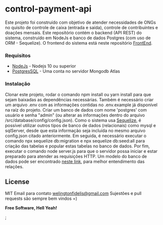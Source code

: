 # control-payment-api

Este projeto foi construído com objetivo de atender necessidades de ONGs no quisito de controle de caixa (entrada e saída), controle de contribuintes e doações mensais. Este repositório contém o backend (API REST) do sistema, construído em NodeJs e banco de dados Postgres (com uso de ORM - Sequelize). O frontend do sistema está neste repositório [FrontEnd].

### Requisitos

* [NodeJs] - Nodejs 10 ou superior
* [PostgresSQL] - Uma conta no servidor Mongodb Atlas

### Instalação

Clonar este projeto, rodar o comando npm install ou yarn install para que sejam baixadas as dependências necessárias. Também é necessário criar um arquivo .env com as informações contidas no .env.example já disponível na raíz do projeto.
Criar um banco de dados com nome 'postgres' com usuário e senha "admin" (ou alterar as informações dentro do arquivo /src/database/config/config.json). Como o sistema usa [Sequelize], é possível utilizar outros tipos de banco de dados (relacionais) como mysql e sqlServer, desde que esta informação seja incluída no mesmo arquivo config.json citado anteriormente. Em seguida, é necessário executar o comando npx sequelize db:migration e npx sequelize db:seed:all para criação das tabelas e popular estas tabelas no banco de dados.
Por fim, executar o comando node server.js para que o servidor possa iniciar e estar preparado para atender as requisições HTTP.
Um modelo do banco de dados pode ser encontrado [neste link], para melhor entendimento das relações.

License
----

MIT
Email para contato welingtonfidelis@gmail.com
Sujestões e pull requests são sempre bem vindos =) 

**Free Software, Hell Yeah!**

[//]: # (These are reference links used in the body of this note and get stripped out when the markdown processor does its job. There is no need to format nicely because it shouldn't be seen. Thanks SO - http://stackoverflow.com/questions/4823468/store-comments-in-markdown-syntax)

[FrontEnd]: <https://github.com/welingtonfidelis/control-payment-front>
[NodeJs]: <https://nodejs.org/en/>
[PostgresSQL]: <https://www.postgresql.org/download/>
[Sequelize]: <https://sequelize.org/>
[Postman]: <https://www.postman.com/downloads/>
[neste link]: <https://drive.google.com/open?id=1rk6cejuRqE5NdKsT3qaU5ge-b2jGpaKR>

;
